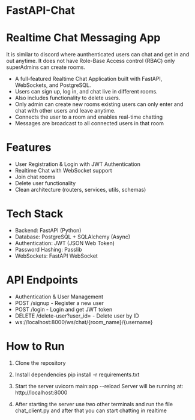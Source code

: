 # FastAPI-Chat
# Realtime Chat Messaging App
It is similar to discord where aunthenticated users can chat and get in and out anytime. It does not have Role-Base Access control (RBAC) only superAdmins can create rooms. 
* A full-featured Realtime Chat Application built with FastAPI, WebSockets, and PostgreSQL.
* Users can sign up, log in, and chat live in different rooms. 
* Also includes functionality to delete users. 
* Only admin can create new rooms existing users can only enter and chat with other users and leave anytime.
* Connects the user to a room and enables real-time chatting
* Messages are broadcast to all connected users in that room

# Features
* User Registration & Login with JWT Authentication
* Realtime Chat with WebSocket support
* Join chat rooms
* Delete user functionality
* Clean architecture (routers, services, utils, schemas)

# Tech Stack
* Backend: FastAPI (Python)
* Database: PostgreSQL + SQLAlchemy (Async)
* Authentication: JWT (JSON Web Token)
* Password Hashing: Passlib
* WebSockets: FastAPI WebSocket

# API Endpoints
* Authentication & User Management
* POST /signup - Register a new user
* POST /login - Login and get JWT token
* DELETE /delete-user?user_id=<UUID> - Delete user by ID
* ws://localhost:8000/ws/chat/{room_name}/{username}

# How to Run
1. Clone the repository

2. Install dependencies
pip install -r requirements.txt

3. Start the server
uvicorn main:app --reload
Server will be running at:
http://localhost:8000

4. After starting the server use two other terminals and run the file chat_client.py and after that you can start chatting in realtime 